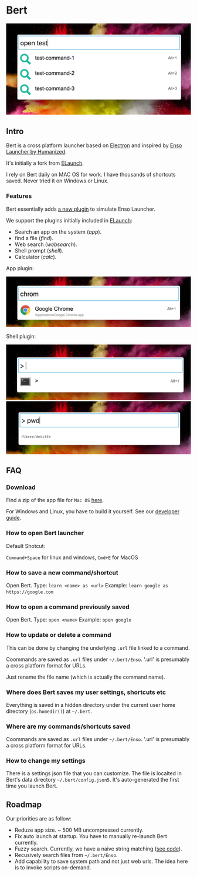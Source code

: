 # Bert

![](screenshots/open-test.png)

## Intro

Bert is a cross platform launcher based on [Electron](https://github.com/electron/electron) and inspired by [Enso Launcher by Humanized](https://www.reddit.com/r/answers/comments/2dw0n2/what_happened_to_humanized_especially_their/).

It's initially a fork from [ELaunch](https://github.com/zaaack/ELaunch).

I rely on Bert daily on MAC OS for work. I have thousands of shortcuts saved.
Never tried it on Windows or Linux.

### Features

Bert essentially adds [a new plugin](https://github.com/andrewde/Bert/blob/master/app/plugins/enso/index.js) to simulate Enso Launcher.

We support the plugins initially included in [ELaunch](https://github.com/zaaack/ELaunch):

- Search an app on the system (*app*).
- find a file (*find*).
- Web search (*websearch*).
- Shell prompt (*shell*).
- Calculator (*calc*).

App plugin:

![](screenshots/app.png)

Shell plugin:

![](screenshots/shell.png)
![](screenshots/shell-pwd.png)

## FAQ

### Download

Find a zip of the app file for `Mac OS` [here](https://github.com/andrewde/Bert/releases/tag/v1.0).

For Windows and Linux, you have to build it yourself.
See our [developer guide](Development.md).

### How to open Bert launcher

Default Shotcut:

`Command+Space` for linux and windows, `Cmd+E` for MacOS

### How to save a new command/shortcut

Open Bert.
Type: `learn <name> as <url>`
Example: `learn google as https://google.com`

### How to open a command previously saved

Open Bert.
Type: `open <name>`
Example: `open google`

### How to update or delete a command

This can be done by changing the underlying `.url` file linked to a command.

Coommands are saved as `.url` files under `~/.bert/Enso`.
'.url' is presumably a cross platform format for URLs.

Just rename the file name (which is actually the command name).

### Where does Bert saves my user settings, shortcuts etc

Everything is saved in a hidden directory under the current user home directory (`os.homedir()`) at `~/.bert`.

### Where are my commands/shortcuts saved

Coommands are saved as `.url` files under `~/.bert/Enso`.
'.url' is presumably a cross platform format for URLs.

### How to change my settings

There is a settings json file that you can customize.
The file is localted in Bert's data directory `~/.bert/config.json5`.
It's auto-generated the first time you launch Bert.

## Roadmap

Our priorities are as follow:

- Reduze app size. ~ 500 MB uncompressed currently.
- Fix auto launch at startup. You have to manually re-launch Bert currently.
- Fuzzy search. Currently, we have a naive string matching ([see code](https://github.com/andrewde/Bert/blob/master/app/plugins/enso/index.js#L20)).
- Recusively search files from `~/.bert/Enso`.
- Add capability to save system path and not just web urls. The idea here is to invoke scripts on-demand.
